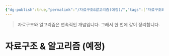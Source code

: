 ```yaml
---
{"dg-publish":true,"permalink":"/자료구조&알고리즘(예정)/","tags":["자료구조와알고리즘"],"created":"2024-02-08T15:47:31.113+09:00","updated":"2024-02-14T16:06:28.498+09:00"}
---
```



> 자료구조와 알고리즘은 연속적인 개념입니다.
> 그래서 한 번에 같이 정리합니다.

# 자료구조 & 알고리즘 (예정)